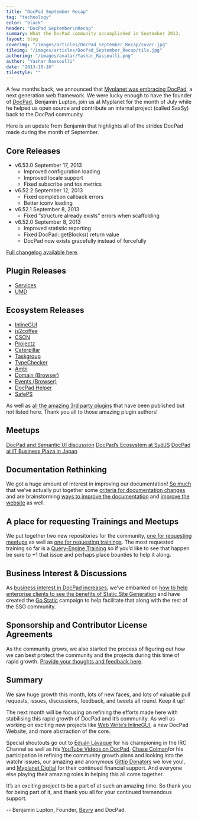 ```yaml
---
title: "DocPad September Recap"
tag: "technology"
color: "black"
header: "DocPad September\nRecap"
summary: What the DocPad community accomplished in September 2013.
layout: blog
coverimg: "/images/articles/DocPad_September_Recap/cover.jpg"
tileimg: "/images/articles/DocPad_September_Recap/tile.jpg"
authorimg: "/images/avatar/Yashar_Rassoulli.png"
author: "Yashar Rassoulli"
date: "2013-10-16"
tilestyle: ""
---
```


A few months back, we announced that [Myplanet was embracing DocPad](http://www.myplanetdigital.com/article/myplanet-meets-docpad-next-generation-web-framework), a next generation web framework. We were lucky enough to have the founder of [DocPad](http://docpad.org/), Benjamin Lupton, join us at Myplanet for the month of July while he helped us open source and contribute an internal project (called SaaSy) back to the DocPad community. 

Here is an update from Benjamin that highlights all of the strides DocPad made during the month of September. 

## Core Releases ##

* v6.53.0 September 17, 2013
    - Improved configuration loading
    - Improved locale support
    - Fixed subscribe and tos metrics
* v6.52.2 September 12, 2013
    - Fixed completion callback errors
    - Better iconv loading
* v6.52.1 September 8, 2013
    - Fixed “structure already exists” errors when scaffolding
* v6.52.0 September 8, 2013
    - Improved statistic reporting
    - Fixed DocPad::getBlocks() return value
    - DocPad now exists gracefully instead of forcefully

[Full changelog available here](http://docpad.org/changes).

## Plugin Releases ##

- [Services](https://github.com/docpad/docpad-plugin-services)
- [UMD](https://github.com/docpad/docpad-plugin-services)

## Ecosystem Releases ##

- [InlineGUI](https://github.com/webwrite/inlinegui)
- [js2coffee](https://github.com/rstacruz/js2coffee)
- [CSON](https://github.com/bevry/cson)
- [Projectz](https://github.com/bevry/projectz)
- [Caterpillar](https://github.com/bevry/caterpillar)
- [Taskgroup](https://github.com/bevry/taskgroup)
- [TypeChecker](https://github.com/bevry/typechecker)
- [Ambi](https://github.com/bevry/ambi)
- [Domain (Browser)](https://github.com/bevry/domain-browser)
- [Events (Browser)](https://github.com/bevry/events-browser)
- [DocPad Helper](https://github.com/docpad/hepler)
- [SafePS](https://github.com/bevry/safeps)

As well as [all the amazing 3rd party plugins](http://npmjs.org/keyword/docpad-plugin) that have been published but not listed here. Thank you all to those amazing plugin authors!

## Meetups ##

[DocPad and Semantic UI discussion](http://www.youtube.com/watch?v=ixswII2FpvE&amp;list=PLYVl5EnzwqsQs0tBLO6ug6WbqAbrpVbNf&amp;index=15)
[DocPad’s Ecosystem at SydJS](https://github.com/bevry/meetups/issues/1)
[DocPad at IT Business Plaza in Japan](https://twitter.com/kiyohara/status/383815818720845824)

## Documentation Rethinking ##

We got a huge amount of interest in improving our documentation! [So much](https://github.com/docpad/documentation/issues) that we’ve actually put together some [criteria for documentation changes](https://github.com/docpad/documentation/issues/63) and are brainstorming [ways to improve the documentation](https://github.com/docpad/website/issues/56) and [improve the website](https://github.com/docpad/website/issues/47) as well.

## A place for requesting Trainings and Meetups ##

We put together two new repositories for the community, [one for requesting meetups](https://github.com/bevry/meetups) as well as [one for requesting trainings](https://github.com/bevry/trainigns). The most requested training so far is a [Query-Engine Training](https://github.com/bevry/trainings/issues/2) so if you’d like to see that happen be sure to +1 that issue and perhaps place bounties to help it along.

## Business Interest &amp; Discussions ##

As [business interest in DocPad increases](https://github.com/bevry/docpad/issues/637), we’ve embarked on [how to help enterprise clients to see the benefits of Static Site Generation](https://github.com/bevry/docpad/issues/634) and have created the [Go Static](https://github.com/bevry/gostatic) campaign to help facilitate that along with the rest of the SSG community.

## Sponsorship and Contributor License Agreements ##

As the community grows, we also started the process of figuring out how we can best protect the community and the projects during this time of rapid growth. [Provide your thoughts and feedback here](https://github.com/bevry/docpad/issues/635).

## Summary ##

We saw huge growth this month, lots of new faces, and lots of valuable pull requests, issues, discussions, feedback, and tweets all round. Keep it up!

The next month will be focusing on refining the efforts made here with stabilising this rapid growth of DocPad and it’s community. As well as working on exciting new projects like [Web Write’s InlineGUI](https://github.com/webwrite/inlinegui), a new DocPad Website, and more abstraction of the core.

Special shoutouts go out to [Eduán Lávaque](https://github.com/greduan) for his championing in the IRC Channel as well as his [YouTube Videos on DocPad](http://www.youtube.com/user/eduantech), [Chase Colman](https://github.com/chase)for his participation in refining the community growth plans and looking into the watchr issues, our amazing and anonymous [Gittip Donators](https://www.gittip.com/docpad/) we love you!, and [Myplanet Digital](http://www.myplanetdigital.com/) for their continued financial support. And everyone else playing their amazing roles in helping this all come together.

It’s an exciting project to be a part of at such an amazing time. So thank you for being part of it, and thank you all for your continued tremendous support.

-- Benjamin Lupton, Founder, [Bevry](http://bevry.me/) and DocPad.
